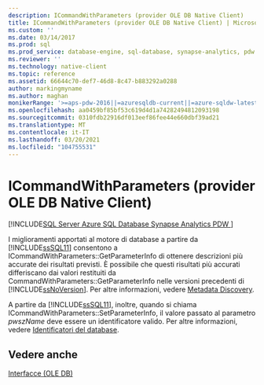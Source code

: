 ```yaml
---
description: ICommandWithParameters (provider OLE DB Native Client)
title: ICommandWithParameters (provider OLE DB Native Client) | Microsoft Docs
ms.custom: ''
ms.date: 03/14/2017
ms.prod: sql
ms.prod_service: database-engine, sql-database, synapse-analytics, pdw
ms.reviewer: ''
ms.technology: native-client
ms.topic: reference
ms.assetid: 66644c70-def7-46d8-8c47-b883292a0288
author: markingmyname
ms.author: maghan
monikerRange: '>=aps-pdw-2016||=azuresqldb-current||=azure-sqldw-latest||>=sql-server-2016||>=sql-server-linux-2017||=azuresqldb-mi-current'
ms.openlocfilehash: aa0459bf85bf53c619d4d1a74282494812093198
ms.sourcegitcommit: 0310fdb22916df013eef86fee44e660dbf39ad21
ms.translationtype: MT
ms.contentlocale: it-IT
ms.lasthandoff: 03/20/2021
ms.locfileid: "104755531"
---
```

# <a name="icommandwithparameters-native-client-ole-db-provider"></a>ICommandWithParameters (provider OLE DB Native Client)
[!INCLUDE[SQL Server Azure SQL Database Synapse Analytics PDW ](../../includes/applies-to-version/sql-asdb-asdbmi-asa-pdw.md)]

  I miglioramenti apportati al motore di database a partire da [!INCLUDE[ssSQL11](../../includes/sssql11-md.md)] consentono a ICommandWithParameters::GetParameterInfo di ottenere descrizioni più accurate dei risultati previsti. È possibile che questi risultati più accurati differiscano dai valori restituiti da CommandWithParameters::GetParameterInfo nelle versioni precedenti di [!INCLUDE[ssNoVersion](../../includes/ssnoversion-md.md)]. Per altre informazioni, vedere [Metadata Discovery](../../relational-databases/native-client/features/metadata-discovery.md).  
  
 A partire da [!INCLUDE[ssSQL11](../../includes/sssql11-md.md)], inoltre, quando si chiama ICommandWithParameters::SetParameterInfo, il valore passato al parametro *pwszName* deve essere un identificatore valido. Per altre informazioni, vedere [Identificatori del database](../../relational-databases/databases/database-identifiers.md).  
  
## <a name="see-also"></a>Vedere anche  
 [Interfacce &#40;OLE DB&#41;](./sql-server-native-client-ole-db-interfaces.md)  
  
